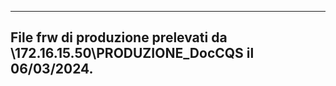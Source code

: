----------------------------------------------------------------------------------
File frw di produzione prelevati da \\172.16.15.50\PRODUZIONE_DocCQS il 06/03/2024.
----------------------------------------------------------------------------------
